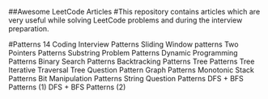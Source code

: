 ##Awesome LeetCode Articles
#This repository contains articles which are very useful while solving LeetCode problems and during the interview preparation.

#Patterns
14 Coding Interview Patterns
Sliding Window patterns
Two Pointers Patterns
Substring Problem Patterns
Dynamic Programming Patterns
Binary Search Patterns
Backtracking Patterns
Tree Patterns
Tree Iterative Traversal
Tree Question Pattern
Graph Patterns
Monotonic Stack Patterns
Bit Manipulation Patterns
String Question Patterns
DFS + BFS Patterns (1)
DFS + BFS Patterns (2)
